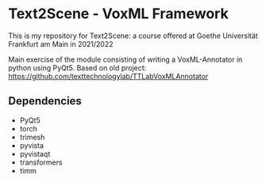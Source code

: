 # Text2Scene - VoxML Framework

This is my repository for Text2Scene: a course offered at Goethe Universität Frankfurt am Main in 2021/2022

Main exercise of the module consisting of writing a VoxML-Annotator in python using PyQt5.
Based on old project: https://github.com/texttechnologylab/TTLabVoxMLAnnotator

## Dependencies

* PyQt5
* torch
* trimesh
* pyvista
* pyvistaqt
* transformers
* timm
